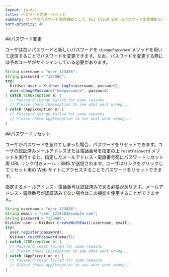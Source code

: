 ```yaml
---
layout: ja-doc
title: パスワード変更・リセット
summary: ユーザのパスワード管理機能として、Kii Cloud SDK はパスワード変更機能とパスワードリセット機能を提供しています。
sort-priority: 40
---
```

##パスワード変更

ユーザは古いパスワードと新しいパスワードを `changePassword` メソッドを用いて送信することでパスワードを変更できます。なお、パスワードを変更する際には予めユーザがサインインしている必要があります。

```java
String username = "user_123456";
String password = "123ABC";
try{
  KiiUser user = KiiUser.logIn(username, password);
  user.changePassword("newpassword", password);
} catch (IOException e) {
  // Password change failed for some reasons
  // Please check IOExecption to see what went wrong...
} catch (AppException e) {
  // Password change failed for some reasons
  // Please check AppException to see what went wrong...
}
```

##パスワードリセット

ユーザがパスワードを忘れてしまった場合、パスワードをリセットできます。ユーザの認証済みメールアドレスまたは電話番号を指定の上 `resetPassword` メソッドを実行すると、指定したメールアドレス・電話番号宛にパスワードリセット用 URL リンク付きメール・SMS が送信されます。ユーザはリンクをクリックしてリセット用の Web サイトにアクセスすることでパスワードをリセットできます。

指定するメールアドレス・電話番号は認証済みである必要があります。メールアドレス・電話番号が認証済みでない場合はこの機能を使用することができません。

```java
String username = "user_123456";
String email = "user_123456@example.com";
String password = "123ABC";
KiiUser user = KiiUser.createWithEmail(username, email);
try{
  user.register(password);
  KiiUser.resetPassword(email);
} catch (IOException e) {
  // Password reset failed for some reasons
  // Please check IOExecption to see what went wrong...
} catch (AppException e) {
  // Password reset failed for some reasons
  // Please check AppException to see what went wrong...
}
```
